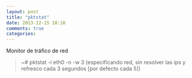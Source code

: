 ```yaml
---
layout: post
title: "pktstat"
date: 2013-12-15 18:18
comments: true
categories: 
---
```

Monitor de tráfico de red

>~# pktstat -i eth0 -n -w 3 (especificando red, sin resolver las ips y refresco cada 3 segundos [por defecto cada 5])

